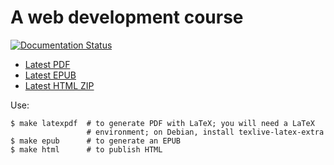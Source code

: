 A web development course
========================

[![Documentation Status](https://readthedocs.org/projects/webdevcourse/badge/?version=latest)](http://webdevcourse.readthedocs.org/en/latest/?badge=latest)

* [Latest PDF](http://readthedocs.org/projects/webdevcourse/downloads/pdf/latest/)
* [Latest EPUB](http://readthedocs.org/projects/webdevcourse/downloads/epub/latest/)
* [Latest HTML ZIP](http://readthedocs.org/projects/webdevcourse/downloads/htmlzip/latest/)

Use:

    $ make latexpdf  # to generate PDF with LaTeX; you will need a LaTeX
                     # environment; on Debian, install texlive-latex-extra
    $ make epub      # to generate an EPUB
    $ make html      # to publish HTML

